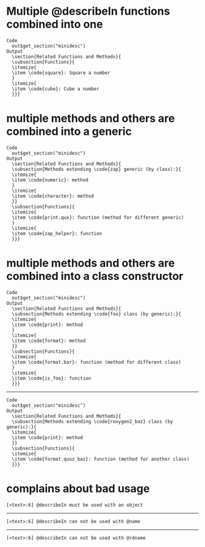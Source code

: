 # Multiple @describeIn functions combined into one

    Code
      out$get_section("minidesc")
    Output
      \section{Related Functions and Methods}{
      \subsection{Functions}{
      \itemize{
      \item \code{square}: Square a number
      }
      \itemize{
      \item \code{cube}: Cube a number
      }}}
       

# multiple methods and others are combined into a generic

    Code
      out$get_section("minidesc")
    Output
      \section{Related Functions and Methods}{
      \subsection{Methods extending \code{zap} generic (by class):}{
      \itemize{
      \item \code{numeric}: method
      }
      \itemize{
      \item \code{character}: method
      }}
      \subsection{Functions}{
      \itemize{
      \item \code{print.qux}: function (method for different generic)
      }
      \itemize{
      \item \code{zap_helper}: function
      }}}
       

# multiple methods and others are combined into a class constructor

    Code
      out$get_section("minidesc")
    Output
      \section{Related Functions and Methods}{
      \subsection{Methods extending \code{foo} class (by generic):}{
      \itemize{
      \item \code{print}: method
      }
      \itemize{
      \item \code{format}: method
      }}
      \subsection{Functions}{
      \itemize{
      \item \code{format.bar}: function (method for different class)
      }
      \itemize{
      \item \code{is_foo}: function
      }}}
       

---

    Code
      out$get_section("minidesc")
    Output
      \section{Related Functions and Methods}{
      \subsection{Methods extending \code{roxygen2_baz} class (by generic):}{
      \itemize{
      \item \code{print}: method
      }}
      \subsection{Functions}{
      \itemize{
      \item \code{format.quuz_baz}: function (method for another class)
      }}}
       

# complains about bad usage

    [<text>:6] @describeIn must be used with an object

---

    [<text>:6] @describeIn can not be used with @name

---

    [<text>:6] @describeIn can not be used with @rdname


